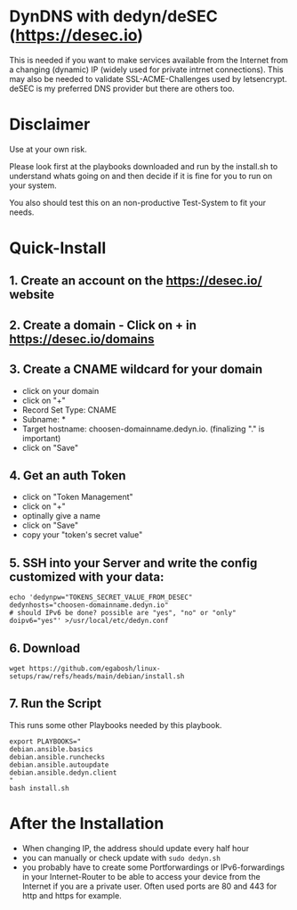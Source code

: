 # DynDNS with dedyn/deSEC (https://desec.io)

This is needed if you want to make services available from the Internet from a changing (dynamic) IP (widely used for private intrnet connections). This may also be needed to validate SSL-ACME-Challenges used by letsencrypt.
deSEC is my preferred DNS provider but there are others too.

# Disclaimer

Use at your own risk.

Please look first at the playbooks downloaded and run by the install.sh to understand whats going on and then decide if it is fine for you to run on your system.

You also should test this on an non-productive Test-System to fit your needs.

# Quick-Install

## 1. Create an account on the https://desec.io/ website

## 2. Create a domain - Click on + in https://desec.io/domains

## 3. Create a CNAME wildcard for your domain 
  - click on your domain
  - click on "+"
  - Record Set Type: CNAME
  - Subname: *
  - Target hostname: choosen-domainname.dedyn.io.  (finalizing "." is important)
  - click on "Save"

## 4. Get an auth Token
  - click on "Token Management"
  - click on "+"
  - optinally give a name
  - click on "Save"
  - copy your "token's secret value"

## 5. SSH into your Server and write the config customized with your data:

```
echo 'dedynpw="TOKENS_SECRET_VALUE_FROM_DESEC"
dedynhosts="choosen-domainname.dedyn.io"
# should IPv6 be done? possible are "yes", "no" or "only"
doipv6="yes"' >/usr/local/etc/dedyn.conf
```

## 6. Download
``` 
wget https://github.com/egabosh/linux-setups/raw/refs/heads/main/debian/install.sh
```

## 7. Run the Script
This runs some other Playbooks needed by this playbook.
```
export PLAYBOOKS="
debian.ansible.basics
debian.ansible.runchecks
debian.ansible.autoupdate
debian.ansible.dedyn.client
"
bash install.sh
```

# After the Installation
- When changing IP, the address should update every half hour
- you can manually or check update with ```sudo dedyn.sh```
- you probably have to create some Portforwardings or IPv6-forwardings in your Internet-Router to be able to access your device from the Internet if you are a private user. Often used ports are 80 and 443 for http and https for example.
